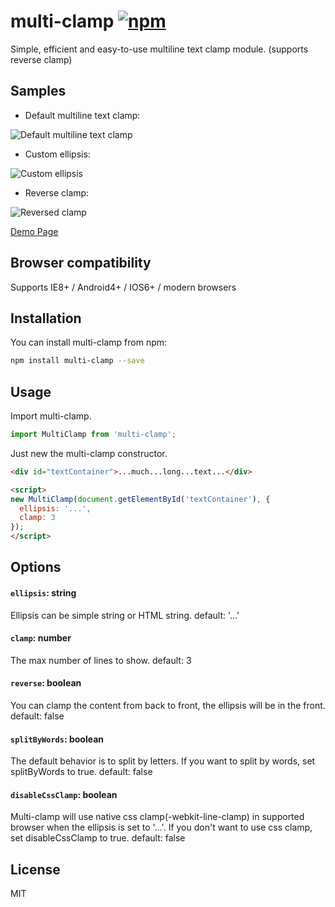 # multi-clamp [![npm](https://img.shields.io/npm/v/multi-clamp.svg?style=flat-square)](https://www.npmjs.com/package/multi-clamp)
Simple, efficient and easy-to-use multiline text clamp module. (supports reverse clamp)

## Samples
- Default multiline text clamp:

![Default multiline text clamp](https://raw.githubusercontent.com/jackyr/multi-clamp/master/example/sample1.png)

- Custom ellipsis:

![Custom ellipsis](https://raw.githubusercontent.com/jackyr/multi-clamp/master/example/sample2.png)

- Reverse clamp:

![Reversed clamp](https://raw.githubusercontent.com/jackyr/multi-clamp/master/example/sample3.png)

[Demo Page](https://jackyr.github.io/multi-clamp/example/index.html)

## Browser compatibility
Supports IE8+ / Android4+ / IOS6+ / modern browsers

## Installation
You can install multi-clamp from npm:

```sh
npm install multi-clamp --save
```

## Usage
Import multi-clamp.

```js
import MultiClamp from 'multi-clamp';
```

Just new the multi-clamp constructor.

```html
<div id="textContainer">...much...long...text...</div>

<script>
new MultiClamp(document.getElementById('textContainer'), {
  ellipsis: '...',
  clamp: 3
});
</script>
```

## Options
#### `ellipsis`: string
Ellipsis can be simple string or HTML string. default: '...'

#### `clamp`: number
The max number of lines to show. default: 3

#### `reverse`: boolean
You can clamp the content from back to front, the ellipsis will be in the front. default: false

#### `splitByWords`: boolean
The default behavior is to split by letters. If you want to split by words, set splitByWords to true. default: false

#### `disableCssClamp`: boolean
Multi-clamp will use native css clamp(-webkit-line-clamp) in supported browser when the ellipsis is set to '...'. If you don't want to use css clamp, set disableCssClamp to true. default: false

## License
MIT